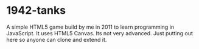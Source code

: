 # 1942-tanks
A simple HTML5 game build by me in 2011 to learn programming in JavaScript. It uses HTML5 Canvas. Its not very advanced. Just putting out here so anyone can clone and extend it.
